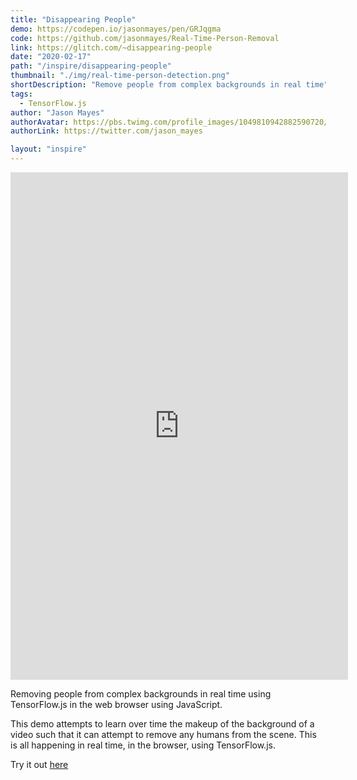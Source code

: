 ```yaml
---
title: "Disappearing People"
demo: https://codepen.io/jasonmayes/pen/GRJqgma
code: https://github.com/jasonmayes/Real-Time-Person-Removal
link: https://glitch.com/~disappearing-people
date: "2020-02-17"
path: "/inspire/disappearing-people"
thumbnail: "./img/real-time-person-detection.png"
shortDescription: "Remove people from complex backgrounds in real time"
tags:
  - TensorFlow.js
author: "Jason Mayes"
authorAvatar: https://pbs.twimg.com/profile_images/1049810942882590720/O7WH5RXH_400x400.jpg
authorLink: https://twitter.com/jason_mayes

layout: "inspire"
---
```


<iframe width="540" height="812" src="https://www.youtube.com/embed/0LqEuc32uTc" frameborder="0" allow="accelerometer; autoplay; encrypted-media; gyroscope; picture-in-picture" allowfullscreen></iframe>

Removing people from complex backgrounds in real time using TensorFlow.js in the web browser using JavaScript.

This demo attempts to learn over time the makeup of the background of a video such that it can attempt to remove any humans from the scene. This is all happening in real time, in the browser, using TensorFlow.js.

Try it out [here](https://codepen.io/jasonmayes/pen/GRJqgma)
